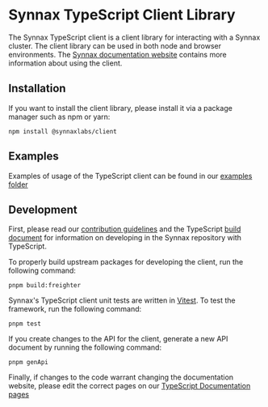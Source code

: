# Synnax TypeScript Client Library

The Synnax TypeScript client is a client library for interacting with a Synnax cluster.
The client library can be used in both node and browser environments. The [Synnax documentation
website](https://docs.synnaxlabs.com/typescript-client/get-started) contains more
information about using the client.

## Installation

If you want to install the client library, please install it via a package manager such
as npm or yarn:

```shell
npm install @synnaxlabs/client
```

## Examples

Examples of usage of the TypeScript client can be found in our [examples
folder](./examples/node/)

## Development

First, please read our [contribution guidelines](../../docs/CONTRIBUTING.md) and the
TypeScript [build document](../../docs/tech/typescript/build.md) for information on
developing in the Synnax repository with TypeScript.

To properly build upstream packages for developing the client, run the following
command:

```shell
pnpm build:freighter
```

Synnax's TypeScript client unit tests are written in [Vitest](https://vitest.dev/). To
test the framework, run the following command:

```shell
pnpm test
```

If you create changes to the API for the client, generate a new API document by running
the following command:

```shell
pnpm genApi
```

Finally, if changes to the code warrant changing the documentation website, please edit
the correct pages on our [TypeScript Documentation
pages](../../docs/site/src/pages/reference/typescript-client/)
